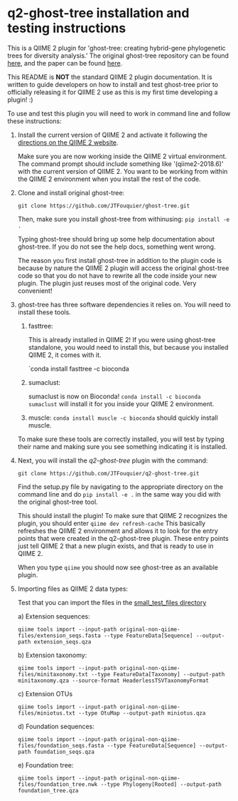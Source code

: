 # q2-ghost-tree installation and testing instructions

This is a QIIME 2 plugin for 'ghost-tree: creating hybrid-gene phylogenetic
trees for diversity analysis.' The original ghost-tree repository can be found
[here](https://github.com/JTFouquier/ghost-tree), and the paper can be found
[here](https://microbiomejournal.biomedcentral.com/articles/10.1186/s40168-016-0153-6).

This README is **NOT** the standard QIIME 2 plugin documentation. It is
written to guide developers on how to install and test ghost-tree prior to
officially releasing it for QIIME 2 use as this is my first time developing
a plugin! :)

To use and test this plugin you will need to work in command line
and follow these instructions:

1)  Install the current version of QIIME 2 and activate it following the
    [directions on the QIIME 2 website](https://docs.qiime2.org/2018.4/install/). 

    Make sure you are now working inside the QIIME 2 virtual environment.
    The command prompt should include something like '(qiime2-2018.6)' with
    the current version of QIIME 2. You want to be working from within the 
    QIIME 2 environment when you install the rest of the code.

2)  Clone and install original ghost-tree:

    `git clone https://github.com/JTFouquier/ghost-tree.git`

    Then, make sure you install ghost-tree from withinusing:
    `pip install -e .`

    Typing ghost-tree should bring up some help documentation about ghost-tree.
    If you do not see the help docs, something went wrong.

    The reason you first install ghost-tree in addition to the plugin code
    is because by nature the QIIME 2 plugin will access the original ghost-tree
    code so that you do not have to rewrite all the code inside your new
    plugin. The plugin just reuses most of the original code. Very convenient!

3)  ghost-tree has three software dependencies it relies on. You will need to
    install these tools.

    1)  fasttree:
        
        This is already installed in QIIME 2! If you were using
        ghost-tree standalone, you would need to install this, but because
        you installed QIIME 2, it comes with it.

        `conda install fasttree -c bioconda
        
    2)  sumaclust:

        sumaclust is now on Bioconda!
        `conda install -c bioconda sumaclust` will install it for you
        inside your QIIME 2 environment.

    3)  muscle:
        `conda install muscle -c bioconda` should quickly install muscle.

    To make sure these tools are correctly installed, you will test by
    typing their name and making sure you see something indicating it is
    installed.

4)  Next, you will install the *q2-ghost-tree* plugin with the command:

    `git clone https://github.com/JTFouquier/q2-ghost-tree.git`

    Find the setup.py file by navigating to the appropriate directory
    on the command line and do `pip install -e .` in the same way you
    did with the original ghost-tree tool.

    This should install the plugin! To make sure that QIIME 2 recognizes the
    plugin, you should enter `qiime dev refresh-cache` This basically
    refreshes the QIIME 2 environment and allows it to look for the entry
    points that were created in the q2-ghost-tree plugin. These entry points
    just tell QIIME 2 that a new plugin exists, and that is ready to use in 
    QIIME 2.

    When you type `qiime` you should now see ghost-tree as an available plugin.

5) Importing files as QIIME 2 data types:

    Test that you can import the files in the
    [small_test_files directory](https://github.com/JTFouquier/q2-ghost-tree/tree/master/small_test_files/original-non-qiime-files)

    a) Extension sequences:

    `qiime tools import --input-path
    original-non-qiime-files/extension_seqs.fasta --type
    FeatureData[Sequence] --output-path extension_seqs.qza`

    b) Extension taxonomy:

    `qiime tools import --input-path
    original-non-qiime-files/minitaxonomy.txt --type
    FeatureData[Taxonomy] --output-path minitaxonomy.qza
    --source-format HeaderlessTSVTaxonomyFormat`

    c) Extension OTUs

    `qiime tools import --input-path
    original-non-qiime-files/miniotus.txt --type OtuMap
    --output-path miniotus.qza`

    d) Foundation sequences:

    `qiime tools import --input-path
    original-non-qiime-files/foundation_seqs.fasta --type
    FeatureData[Sequence] --output-path foundation_seqs.qza`

    e) Foundation tree:

    `qiime tools import --input-path
    original-non-qiime-files/foundation_tree.nwk --type
    Phylogeny[Rooted] --output-path foundation_tree.qza`


